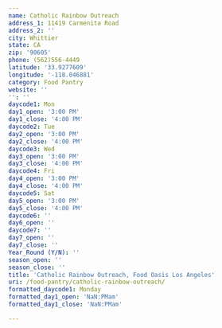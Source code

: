 ```yaml
---
name: Catholic Rainbow Outreach
address_1: 11419 Carmenita Road
address_2: ''
city: Whittier
state: CA
zip: '90605'
phone: (562)556-4449
latitude: '33.9277609'
longitude: '-118.046881'
category: Food Pantry
website: ''
'': ''
daycode1: Mon
day1_open: '3:00 PM'
day1_close: '4:00 PM'
daycode2: Tue
day2_open: '3:00 PM'
day2_close: '4:00 PM'
daycode3: Wed
day3_open: '3:00 PM'
day3_close: '4:00 PM'
daycode4: Fri
day4_open: '3:00 PM'
day4_close: '4:00 PM'
daycode5: Sat
day5_open: '3:00 PM'
day5_close: '4:00 PM'
daycode6: ''
day6_open: ''
daycode7: ''
day7_open: ''
day7_close: ''
Year_Round (Y/N): ''
season_open: ''
season_close: ''
title: 'Catholic Rainbow Outreach, Food Oasis Los Angeles'
uri: /food-pantry/catholic-rainbow-outreach/
formatted_daycode1: Monday
formatted_day1_open: 'NaN:PMam'
formatted_day1_close: 'NaN:PMam'

---
```

